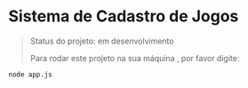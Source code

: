 <h1> Sistema de Cadastro de Jogos </h1>

> Status do projeto: em desenvolvimento
>
> Para rodar este projeto na sua máquina , por favor digite:
```
node app.js
```
